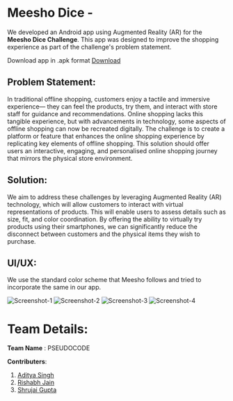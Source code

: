 # Meesho Dice - 
We developed an Android app using Augmented Reality (AR) for the **Meesho Dice Challenge**. This app was designed to improve the shopping experience as part of the challenge's problem statement.

Download app in .apk format [Download](https://drive.google.com/uc?export=download&id=13vgtv_LrfRiOdV2c1iCOHrJ6duQPgMgz)
## Problem Statement:
In traditional offline shopping, customers enjoy a tactile and immersive experience— they can feel the products, try them, and interact with store staff for guidance and recommendations. Online shopping lacks this tangible experience, but with advancements in technology, some aspects of offline shopping can now be recreated digitally.
The challenge is to create a platform or feature that enhances the online shopping experience by replicating key elements of offline shopping. This solution should offer users an interactive, engaging, and personalised online shopping journey that mirrors the physical store environment.

## Solution:
We aim to address these challenges by leveraging Augmented Reality (AR) technology, which will allow customers to interact with virtual representations of products. This will enable users to assess details such as size, fit, and color coordination. By offering the ability to virtually try products using their smartphones, we can significantly reduce the disconnect between customers and the physical items they wish to purchase.

## UI/UX:

We use the standard color scheme that Meesho follows and tried to incorporate the same in our app.

![Screenshot-1](./doc_assets/flashScreen.jpeg)
![Screenshot-2](./doc_assets/appUI.jpeg)
![Screenshot-3](./doc_assets/ProductUI.jpeg)
![Screenshot-4](./doc_assets/ClothsTryOn.jpeg)


# Team Details:
**Team Name** : PSEUDOCODE

**Contributers**:
1. [Aditya Singh](https://www.linkedin.com/in/aditya-singh-95109b311/)
2. [Rishabh Jain](https://www.linkedin.com/in/awesome-rishabh-jain/)
3. [Shrujai Gupta](https://www.linkedin.com/in/shrujaigupta/)
